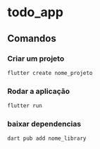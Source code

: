 # todo_app

## Comandos
### Criar um projeto
```bash
flutter create nome_projeto
```

### Rodar a aplicação
```bash
flutter run
```

### baixar dependencias
```bash
dart pub add nome_library
```

